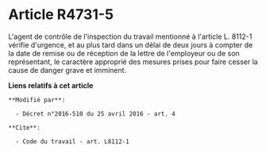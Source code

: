 # Article R4731-5

L'agent de contrôle de l'inspection du travail mentionné à l'article L. 8112-1 vérifie d'urgence, et au plus tard dans un
délai de deux jours à compter de la date de remise ou de réception de la lettre de l'employeur ou de son représentant, le
caractère approprié des mesures prises pour faire cesser la cause de danger grave et imminent.

**Liens relatifs à cet article**

	**Modifié par**:

	  - Décret n°2016-510 du 25 avril 2016 - art. 4

	**Cite**:

	  - Code du travail - art. L8112-1

